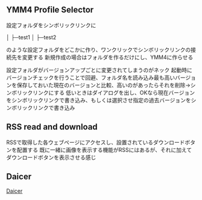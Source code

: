 ## YMM4 Profile Selector
設定フォルダをシンボリックリンクに

│
├─test1
│
├─test2

のような設定フォルダをどこかに作り、ワンクリックでシンボリックリンクの接続先を変更する
新規作成の場合はフォルダを作るだけにし、YMM4に作らせる

設定フォルダがバージョンアップごとに変更されてしまうのがネック
起動時にバージョンチェックを行うことで回避、フォルダ名を読み込み最も高いバージョンを保存しておいた現在のバージョンと比較、高いのがあったらそれを削除→シンボリックリンクにする
低いときはダイアログを出し、OKなら現在バージョンをシンボリックリンクで書き込み、もしくは選択させ指定の過去バージョンをシンボリックリンクで書き込み

## RSS read and download

RSSで取得した各ウェブページにアクセスし、設置されているダウンロードボタンを配置する
既に一緒に画像を表示する機能がRSSにはあるが、それに加えてダウンロードボタンを表示させる感じ

## Daicer

[Daicer](Daicer.md)